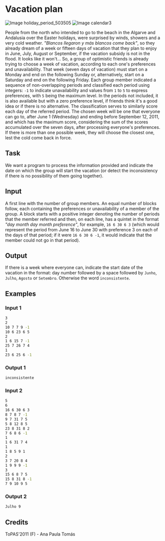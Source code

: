 Vacation plan
======================

![Image holiday_period_503505](./holiday_period_503505.jpg) ![Image calendar3](./calendar3.png)

People from the north who intended to go to the beach in the Algarve and Andalusia over the Easter holidays, were surprised by winds, showers and a very cold weather. _"Blancos llegaron y más blancos come back"_, so they already dream of a week or fifteen days of vacation that they plan to enjoy in June, July, August or September, if the vacation subsidy is not in the flood. It looks like it won't... So, a group of optimistic friends is already trying to choose a week of vacation, according to each one's preferences and unavailability. That week (seven days of vacation) must start on a Monday and end on the following Sunday or, alternatively, start on a Saturday and end on the following Friday. Each group member indicated a sequence of non-overlapping periods and classified each period using integers: `-1` to indicate unavailability and values ​​from `1` to `5` to express preferences, with `5` being the maximum level. In the periods not included, it is also available but with a zero preference level, if friends think it's a good idea or if there is no alternative. The classification serves to similarly score each day of the referred period. The chosen week will be one that everyone can go to, after June 1 (Wednesday) and ending before September 12, 2011, and which has the maximum score, considering the sum of the scores accumulated over the seven days, after processing everyone's preferences. If there is more than one possible week, they will choose the closest one, lest the cold come back in force.


Task
------

We want a program to process the information provided and indicate the date on which the group will start the vacation (or detect the inconsistency if there is no possibility of them going together).


Input
-----

A first line with the number of group members. An equal number of blocks follow, each containing the preferences or unavailability of a member of the group. A block starts with a positive integer denoting the number of periods that the member referred and then, on each line, has a quintet in the format _"day month day month preference"_, for example, `16 6 30 6 3` (which would represent the period from June 16 to June 30 with preference 3 on each of the days of that period; if it were `16 6 30 6 -1`, it would indicate that the member could not go in that period).


Output
------

If there is a week where everyone can, indicate the start date of the vacation in the format: day number followed by a space followed by `Junho`, `Julho`, `Agosto` or `Setembro`. Otherwise the word `inconsistente`.


Examples
--------

### Input 1

```sh
3
2
10 7 7 9 -1
10 6 23 6 5
2
1 6 15 7 -1
25 7 26 7 4
1
23 6 25 6 -1
```

### Output 1

```sh
inconsistente
```

### Input 2

```sh
5
6
16 6 30 6 3
8 7 8 7 -1
9 7 31 7 5
5 8 12 8 5
23 8 31 8 2
7 6 8 6 -1
1
1 6 31 7 4
1
1 8 5 9 1
2
3 7 20 8 4
1 9 9 9 -1
3
15 6 8 7 5
15 8 31 8 -1
7 9 10 9 5
```

### Output 2

```sh
Julho 9
```


Credits
--------

ToPAS'2011 (F) - Ana Paula Tomás